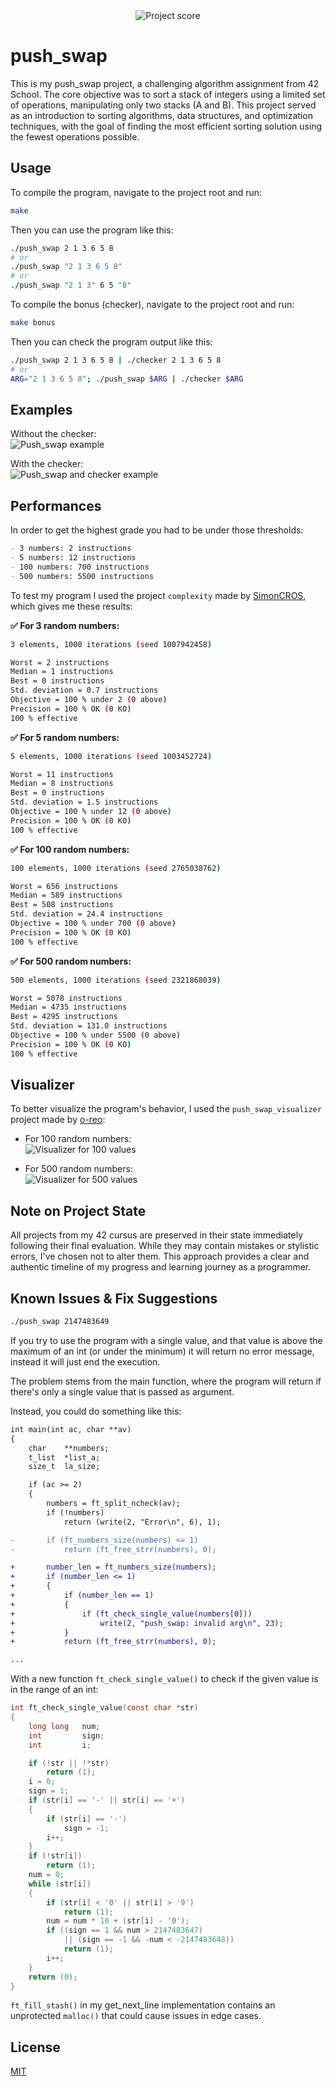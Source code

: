 <div align="center">
  <img src="https://i.ibb.co/cmF80PB/image.png" alt="Project score">
</div>

# push_swap

 This is my push_swap project, a challenging algorithm assignment from 42 School. The core objective was to sort a stack of integers using a limited set of operations, manipulating only two stacks (A and B). This project served as an introduction to sorting algorithms, data structures, and optimization techniques, with the goal of finding the most efficient sorting solution using the fewest operations possible. 

## Usage

To compile the program, navigate to the project root and run:
```bash
make
```

Then you can use the program like this:
```bash
./push_swap 2 1 3 6 5 8
# or
./push_swap "2 1 3 6 5 8"
# or
./push_swap "2 1 3" 6 5 "8"
```

To compile the bonus (checker), navigate to the project root and run:
```bash
make bonus
```

Then you can check the program output like this:
```bash
./push_swap 2 1 3 6 5 8 | ./checker 2 1 3 6 5 8
# or
ARG="2 1 3 6 5 8"; ./push_swap $ARG | ./checker $ARG
```

## Examples

Without the checker:  
![Push_swap example](https://i.ibb.co/Kp8PrghR/image.png)  
  
With the checker:  
![Push_swap and checker example](https://i.ibb.co/bjqX2nSg/image.png)  

## Performances

In order to get the highest grade you had to be under those thresholds:  
```markdown
- 3 numbers: 2 instructions
- 5 numbers: 12 instructions
- 100 numbers: 700 instructions
- 500 numbers: 5500 instructions
```

To test my program I used the project `complexity` made by [SimonCROS](https://github.com/SimonCROS/push_swap_tester), which gives me these results:  

**✅ For 3 random numbers:**
```bash
3 elements, 1000 iterations (seed 1007942458)

Worst = 2 instructions
Median = 1 instructions
Best = 0 instructions
Std. deviation = 0.7 instructions
Objective = 100 % under 2 (0 above)   
Precision = 100 % OK (0 KO)   
100 % effective
```

**✅ For 5 random numbers:**
```bash
5 elements, 1000 iterations (seed 1003452724)

Worst = 11 instructions
Median = 8 instructions
Best = 0 instructions
Std. deviation = 1.5 instructions
Objective = 100 % under 12 (0 above)   
Precision = 100 % OK (0 KO)   
100 % effective
```

**✅ For 100 random numbers:**
```bash
100 elements, 1000 iterations (seed 2765038762)

Worst = 656 instructions
Median = 589 instructions
Best = 508 instructions
Std. deviation = 24.4 instructions
Objective = 100 % under 700 (0 above)   
Precision = 100 % OK (0 KO)   
100 % effective
```

**✅ For 500 random numbers:**
```bash
500 elements, 1000 iterations (seed 2321868039)

Worst = 5078 instructions
Median = 4735 instructions
Best = 4295 instructions
Std. deviation = 131.0 instructions
Objective = 100 % under 5500 (0 above)   
Precision = 100 % OK (0 KO)   
100 % effective
```

## Visualizer

To better visualize the program's behavior, I used the `push_swap_visualizer` project made by [o-reo](https://github.com/o-reo/push_swap_visualizer):  

- For 100 random numbers:  
![Visualizer for 100 values](https://i.ibb.co/whg7VTjh/push-swap-1-clean.gif)  

- For 500 random numbers:  
![Visualizer for 500 values](https://i.ibb.co/r2x7zvNC/push-swap-2.gif)   

## Note on Project State

All projects from my 42 cursus are preserved in their state immediately following their final evaluation. While they may contain mistakes or stylistic errors, I've chosen not to alter them. This approach provides a clear and authentic timeline of my progress and learning journey as a programmer.

## Known Issues & Fix Suggestions

```bash
./push_swap 2147483649
```

If you try to use the program with a single value, and that value is above the maximum of an int (or under the minimum) it will return no error message, instead it will just end the execution.  

The problem stems from the main function, where the program will return if there's only a single value that is passed as argument.  

Instead, you could do something like this:
```diff
int	main(int ac, char **av)
{
	char	**numbers;
	t_list	*list_a;
	size_t	la_size;

	if (ac >= 2)
	{
		numbers = ft_split_ncheck(av);
		if (!numbers)
			return (write(2, "Error\n", 6), 1);

-		if (ft_numbers_size(numbers) <= 1)
-			return (ft_free_strr(numbers), 0);

+		number_len = ft_numbers_size(numbers);
+		if (number_len <= 1)
+		{
+			if (number_len == 1)
+			{
+				if (ft_check_single_value(numbers[0]))
+					write(2, "push_swap: invalid arg\n", 23);
+			}
+			return (ft_free_strr(numbers), 0);

...
```

With a new function `ft_check_single_value()` to check if the given value is in the range of an int:
```C
int ft_check_single_value(const char *str)
{
	long long   num;
	int         sign;
	int         i;

	if (!str || !*str)
		return (1);
	i = 0;
	sign = 1;
	if (str[i] == '-' || str[i] == '+')
	{
		if (str[i] == '-')
			sign = -1;
		i++;
	}
	if (!str[i])
		return (1);
	num = 0;
	while (str[i])
	{
		if (str[i] < '0' || str[i] > '9')
			return (1);
		num = num * 10 + (str[i] - '0');
		if ((sign == 1 && num > 2147483647)
            || (sign == -1 && -num < -2147483648))
			return (1);
		i++;
	}
	return (0);
}
```

`ft_fill_stash()` in my get_next_line implementation contains an unprotected `malloc()` that could cause issues in edge cases.

## License

[MIT](https://choosealicense.com/licenses/mit/)  
